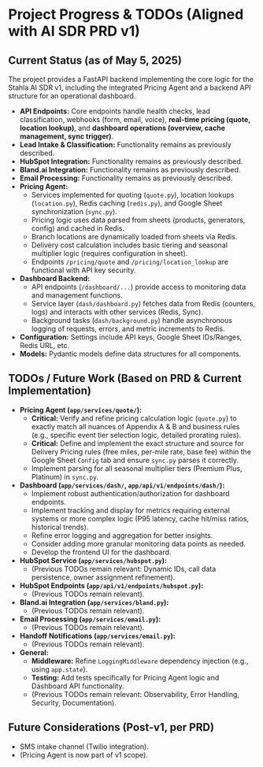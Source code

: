 # Project Progress & TODOs (Aligned with AI SDR PRD v1)

## Current Status (as of May 5, 2025)

The project provides a FastAPI backend implementing the core logic for the Stahla AI SDR v1, including the integrated Pricing Agent and a backend API structure for an operational dashboard.

*   **API Endpoints:** Core endpoints handle health checks, lead classification, webhooks (form, email, voice), **real-time pricing (quote, location lookup)**, and **dashboard operations (overview, cache management, sync trigger)**.
*   **Lead Intake & Classification:** Functionality remains as previously described.
*   **HubSpot Integration:** Functionality remains as previously described.
*   **Bland.ai Integration:** Functionality remains as previously described.
*   **Email Processing:** Functionality remains as previously described.
*   **Pricing Agent:**
    *   Services implemented for quoting (`quote.py`), location lookups (`location.py`), Redis caching (`redis.py`), and Google Sheet synchronization (`sync.py`).
    *   Pricing logic uses data parsed from sheets (products, generators, config) and cached in Redis.
    *   Branch locations are dynamically loaded from sheets via Redis.
    *   Delivery cost calculation includes basic tiering and seasonal multiplier logic (requires configuration in sheet).
    *   Endpoints `/pricing/quote` and `/pricing/location_lookup` are functional with API key security.
*   **Dashboard Backend:**
    *   API endpoints (`/dashboard/...`) provide access to monitoring data and management functions.
    *   Service layer (`dash/dashboard.py`) fetches data from Redis (counters, logs) and interacts with other services (Redis, Sync).
    *   Background tasks (`dash/background.py`) handle asynchronous logging of requests, errors, and metric increments to Redis.
*   **Configuration:** Settings include API keys, Google Sheet IDs/Ranges, Redis URL, etc.
*   **Models:** Pydantic models define data structures for all components.

## TODOs / Future Work (Based on PRD & Current Implementation)

*   **Pricing Agent (`app/services/quote/`):**
    *   **Critical:** Verify and refine pricing calculation logic (`quote.py`) to exactly match all nuances of Appendix A & B and business rules (e.g., specific event tier selection logic, detailed prorating rules).
    *   **Critical:** Define and implement the exact structure and source for Delivery Pricing rules (free miles, per-mile rate, base fee) within the Google Sheet `Config` tab and ensure `sync.py` parses it correctly.
    *   Implement parsing for all seasonal multiplier tiers (Premium Plus, Platinum) in `sync.py`.
*   **Dashboard (`app/services/dash/`, `app/api/v1/endpoints/dash/`):**
    *   Implement robust authentication/authorization for dashboard endpoints.
    *   Implement tracking and display for metrics requiring external systems or more complex logic (P95 latency, cache hit/miss ratios, historical trends).
    *   Refine error logging and aggregation for better insights.
    *   Consider adding more granular monitoring data points as needed.
    *   Develop the frontend UI for the dashboard.
*   **HubSpot Service (`app/services/hubspot.py`):**
    *   (Previous TODOs remain relevant: Dynamic IDs, call data persistence, owner assignment refinement).
*   **HubSpot Endpoints (`app/api/v1/endpoints/hubspot.py`):**
    *   (Previous TODOs remain relevant).
*   **Bland.ai Integration (`app/services/bland.py`):**
    *   (Previous TODOs remain relevant).
*   **Email Processing (`app/services/email.py`):**
    *   (Previous TODOs remain relevant).
*   **Handoff Notifications (`app/services/email.py`):**
    *   (Previous TODOs remain relevant).
*   **General:**
    *   **Middleware:** Refine `LoggingMiddleware` dependency injection (e.g., using `app.state`).
    *   **Testing:** Add tests specifically for Pricing Agent logic and Dashboard API functionality.
    *   (Previous TODOs remain relevant: Observability, Error Handling, Security, Documentation).

## Future Considerations (Post-v1, per PRD)

*   SMS intake channel (Twilio integration).
*   (Pricing Agent is now part of v1 scope).
